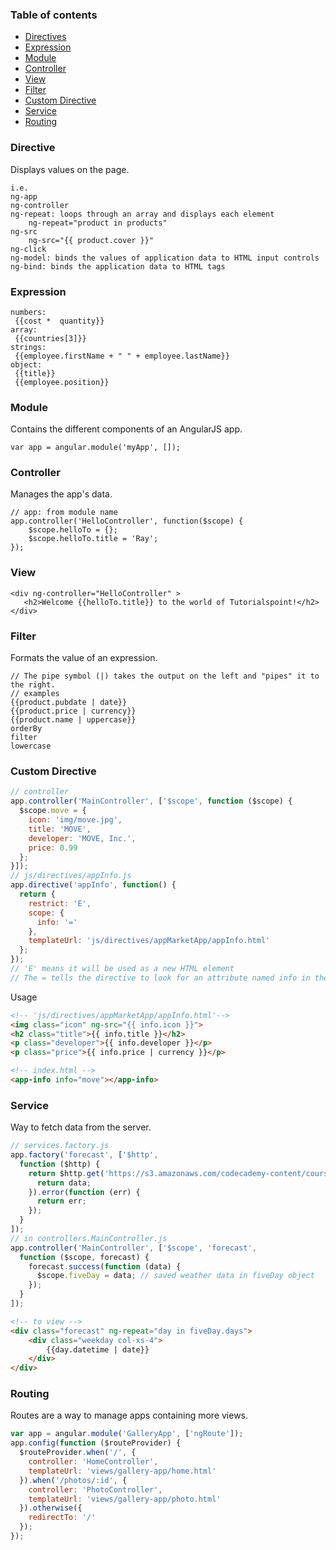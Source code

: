 ### Table of contents
- [Directives](#directive)
- [Expression](#expression)
- [Module](#module)
- [Controller](#controller)
- [View](#view)
- [Filter](#filter)
- [Custom Directive](#custom-directive)
- [Service](#service)
- [Routing](#routing)

### Directive
Displays values on the page.
```
i.e. 
ng-app 
ng-controller
ng-repeat: loops through an array and displays each element
    ng-repeat="product in products"
ng-src
    ng-src="{{ product.cover }}"
ng-click
ng-model: binds the values of application data to HTML input controls
ng-bind: binds the application data to HTML tags
```

### Expression
```
numbers:
 {{cost *  quantity}}
array:
 {{countries[3]}}
strings:
 {{employee.firstName + " " + employee.lastName}}
object:
 {{title}}
 {{employee.position}}
```

### Module
Contains the different components of an AngularJS app.
```
var app = angular.module('myApp', []);
```

### Controller
Manages the app's data.
```
// app: from module name
app.controller('HelloController', function($scope) {
    $scope.helloTo = {};
    $scope.helloTo.title = 'Ray';
});
```

### View
```
<div ng-controller="HelloController" >
   <h2>Welcome {{helloTo.title}} to the world of Tutorialspoint!</h2>
</div>
```

### Filter
Formats the value of an expression.
```
// The pipe symbol (|) takes the output on the left and "pipes" it to the right.
// examples
{{product.pubdate | date}}
{{product.price | currency}}
{{product.name | uppercase}}
orderBy
filter
lowercase
```

### Custom Directive
```JavaScript
// controller
app.controller('MainController', ['$scope', function ($scope) {
  $scope.move = {
    icon: 'img/move.jpg',
    title: 'MOVE',
    developer: 'MOVE, Inc.',
    price: 0.99
  };
}]);
// js/directives/appInfo.js
app.directive('appInfo', function() {
  return {
    restrict: 'E',
    scope: {
      info: '='
    },
    templateUrl: 'js/directives/appMarketApp/appInfo.html'
  };
});
// 'E' means it will be used as a new HTML element
// The = tells the directive to look for an attribute named info in the <app-info>
```
Usage
```html
<!-- 'js/directives/appMarketApp/appInfo.html'-->
<img class="icon" ng-src="{{ info.icon }}">
<h2 class="title">{{ info.title }}</h2>
<p class="developer">{{ info.developer }}</p>
<p class="price">{{ info.price | currency }}</p>

<!-- index.html -->
<app-info info="move"></app-info>
```

### Service
Way to fetch data from the server.
```JavaScript
// services.factory.js
app.factory('forecast', ['$http', 
  function ($http) {
    return $http.get('https://s3.amazonaws.com/codecademy-content/courses/ltp4/forecast-api/forecast.json').success(function (data) {
      return data;
    }).error(function (err) {
      return err;
    });
  }
]);
// in controllers.MainController.js
app.controller('MainController', ['$scope', 'forecast', 
  function ($scope, forecast) {
    forecast.success(function (data) {
      $scope.fiveDay = data; // saved weather data in fiveDay object
    });
  }
]);
```
```HTML
<!-- to view -->
<div class="forecast" ng-repeat="day in fiveDay.days">
    <div class="weekday col-xs-4">
        {{day.datetime | date}}
    </div>
</div>
```

### Routing
Routes are a way to manage apps containing more views.
```JavaScript
var app = angular.module('GalleryApp', ['ngRoute']);
app.config(function ($routeProvider) {
  $routeProvider.when('/', {
    controller: 'HomeController',
    templateUrl: 'views/gallery-app/home.html'
  }).when('/photos/:id', {
    controller: 'PhotoController',
    templateUrl: 'views/gallery-app/photo.html'
  }).otherwise({
    redirectTo: '/'
  });
});
```
